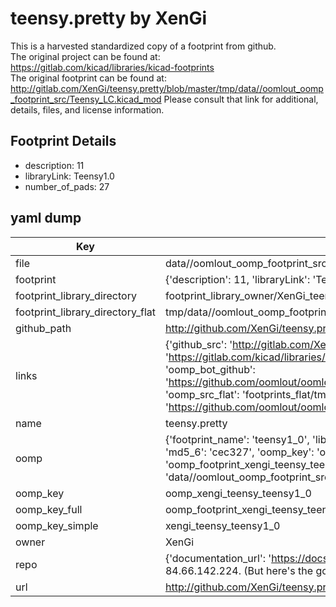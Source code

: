# teensy.pretty by XenGi  
This is a harvested standardized copy of a footprint from github.  
The original project can be found at:  
https://gitlab.com/kicad/libraries/kicad-footprints  
The original footprint can be found at:
http://gitlab.com/XenGi/teensy.pretty/blob/master/tmp/data//oomlout_oomp_footprint_src/Teensy_LC.kicad_mod
Please consult that link for additional, details, files, and license information.  
## Footprint Details
* description: 11  
* libraryLink: Teensy1.0  
* number_of_pads: 27  
## yaml dump  
| Key | Value |  
| --- | --- |  
| file | data//oomlout_oomp_footprint_src/teensy.pretty/Teensy1.0.kicad_mod |  
| footprint | {'description': 11, 'libraryLink': 'Teensy1.0', 'number_of_pads': 27} |  
| footprint_library_directory | footprint_library_owner/XenGi_teensy.pretty |  
| footprint_library_directory_flat | tmp/data//oomlout_oomp_footprint_src/footprints_flat/xengi_teensy_teensy1_0/working |  
| github_path | http://github.com/XenGi/teensy.pretty/blob/master/tmp/data//oomlout_oomp_footprint_src/Teensy1.0.kicad_mod |  
| links | {'github_src': 'http://gitlab.com/XenGi/teensy.pretty/blob/master/tmp/data//oomlout_oomp_footprint_src/Teensy_LC.kicad_mod', 'github_src_repo': 'https://gitlab.com/kicad/libraries/kicad-footprints', 'oomp_bot': 'tmp/data//oomlout_oomp_footprint_src/footprints/xengi_teensy_teensy1_0/working', 'oomp_bot_github': 'https://github.com/oomlout/oomlout_oomp_footprint_bot/tree/main/tmp/data//oomlout_oomp_footprint_src/footprints/xengi_teensy_teensy1_0/working', 'oomp_src_flat': 'footprints_flat/tmp/data//oomlout_oomp_footprint_src/footprints_flat/xengi_teensy_teensy1_0/working', 'oomp_src_flat_github': 'https://github.com/oomlout/oomlout_oomp_footprint_src/tree/main/tmp/data//oomlout_oomp_footprint_src/footprints_flat/xengi_teensy_teensy1_0/working'} |  
| name | teensy.pretty |  
| oomp | {'footprint_name': 'teensy1_0', 'library_name': 'teensy', 'md5': 'cec327f10f81fbb0dc5a1b993eeca781', 'md5_10': 'cec327f10f', 'md5_5': 'cec32', 'md5_6': 'cec327', 'oomp_key': 'oomp_xengi_teensy_teensy1_0', 'oomp_key_extra': 'oomp_footprint_xengi_teensy_teensy1_0', 'oomp_key_full': 'oomp_footprint_xengi_teensy_teensy1_0_cec327', 'oomp_key_simple': 'xengi_teensy_teensy1_0', 'original_filename': 'data//oomlout_oomp_footprint_src/teensy.pretty/Teensy1.0.kicad_mod', 'owner_name': 'xengi'} |  
| oomp_key | oomp_xengi_teensy_teensy1_0 |  
| oomp_key_full | oomp_footprint_xengi_teensy_teensy1_0 |  
| oomp_key_simple | xengi_teensy_teensy1_0 |  
| owner | XenGi |  
| repo | {'documentation_url': 'https://docs.github.com/rest/overview/resources-in-the-rest-api#rate-limiting', 'message': "API rate limit exceeded for 84.66.142.224. (But here's the good news: Authenticated requests get a higher rate limit. Check out the documentation for more details.)"} |  
| url | http://github.com/XenGi/teensy.pretty |  


